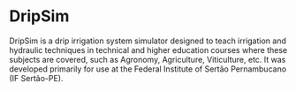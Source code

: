 # DripSim
DripSim is a drip irrigation system simulator designed to teach irrigation and hydraulic techniques in technical and higher education courses where these subjects are covered, such as Agronomy, Agriculture, Viticulture, etc. It was developed primarily for use at the Federal Institute of Sertão Pernambucano (IF Sertão-PE).
